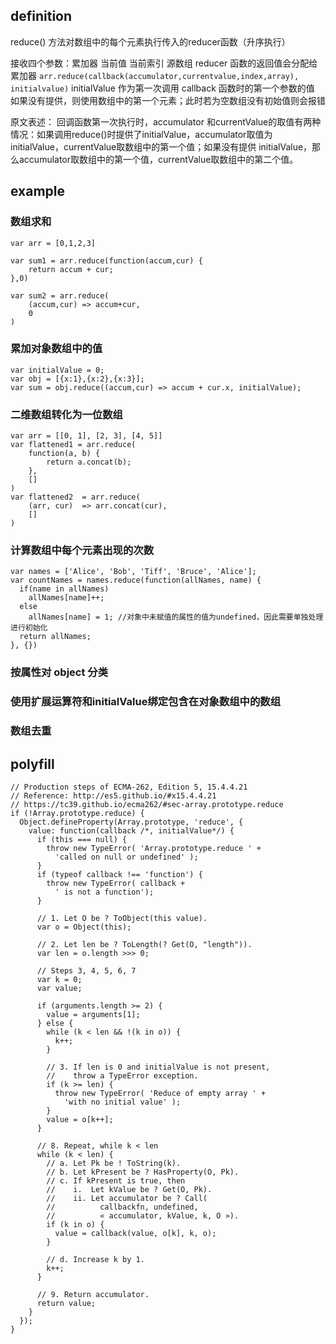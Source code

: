 ## definition
reduce() 方法对数组中的每个元素执行传入的reducer函数（升序执行） 

接收四个参数：累加器 当前值 当前索引 源数组
reducer 函数的返回值会分配给累加器
`arr.reduce(callback(accumulator,currentvalue,index,array), initialvalue)`
initialValue 作为第一次调用 callback 函数时的第一个参数的值
如果没有提供，则使用数组中的第一个元素；此时若为空数组没有初始值则会报错

原文表述：
回调函数第一次执行时，accumulator 和currentValue的取值有两种情况：如果调用reduce()时提供了initialValue，accumulator取值为initialValue，currentValue取数组中的第一个值；如果没有提供 initialValue，那么accumulator取数组中的第一个值，currentValue取数组中的第二个值。

## example
### 数组求和
```
var arr = [0,1,2,3]

var sum1 = arr.reduce(function(accum,cur) {
    return accum + cur;
},0)

var sum2 = arr.reduce(
    (accum,cur) => accum+cur, 
    0
)

```
### 累加对象数组中的值
```
var initialValue = 0;
var obj = [{x:1},{x:2},{x:3}];
var sum = obj.reduce((accum,cur) => accum + cur.x, initialValue);
```

### 二维数组转化为一位数组
```
var arr = [[0, 1], [2, 3], [4, 5]]
var flattened1 = arr.reduce(
    function(a, b) {
        return a.concat(b);
    },
    []
)
var flattened2  = arr.reduce(
    (arr, cur)  => arr.concat(cur),
    []
)
```
### 计算数组中每个元素出现的次数

```
var names = ['Alice', 'Bob', 'Tiff', 'Bruce', 'Alice'];
var countNames = names.reduce(function(allNames, name) {
  if(name in allNames)
    allNames[name]++; 
  else 
    allNames[name] = 1; //对象中未赋值的属性的值为undefined，因此需要单独处理进行初始化
  return allNames;
}, {})

```

### 按属性对 object 分类

### 使用扩展运算符和initialValue绑定包含在对象数组中的数组

### 数组去重


## polyfill
```
// Production steps of ECMA-262, Edition 5, 15.4.4.21
// Reference: http://es5.github.io/#x15.4.4.21
// https://tc39.github.io/ecma262/#sec-array.prototype.reduce
if (!Array.prototype.reduce) {
  Object.defineProperty(Array.prototype, 'reduce', {
    value: function(callback /*, initialValue*/) {
      if (this === null) {
        throw new TypeError( 'Array.prototype.reduce ' + 
          'called on null or undefined' );
      }
      if (typeof callback !== 'function') {
        throw new TypeError( callback +
          ' is not a function');
      }

      // 1. Let O be ? ToObject(this value).
      var o = Object(this);

      // 2. Let len be ? ToLength(? Get(O, "length")).
      var len = o.length >>> 0; 

      // Steps 3, 4, 5, 6, 7      
      var k = 0; 
      var value;

      if (arguments.length >= 2) {
        value = arguments[1];
      } else {
        while (k < len && !(k in o)) {
          k++; 
        }

        // 3. If len is 0 and initialValue is not present,
        //    throw a TypeError exception.
        if (k >= len) {
          throw new TypeError( 'Reduce of empty array ' +
            'with no initial value' );
        }
        value = o[k++];
      }

      // 8. Repeat, while k < len
      while (k < len) {
        // a. Let Pk be ! ToString(k).
        // b. Let kPresent be ? HasProperty(O, Pk).
        // c. If kPresent is true, then
        //    i.  Let kValue be ? Get(O, Pk).
        //    ii. Let accumulator be ? Call(
        //          callbackfn, undefined,
        //          « accumulator, kValue, k, O »).
        if (k in o) {
          value = callback(value, o[k], k, o);
        }

        // d. Increase k by 1.      
        k++;
      }

      // 9. Return accumulator.
      return value;
    }
  });
}
```
